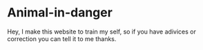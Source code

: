# Animal-in-danger
Hey, I make this website to train my self, so if you have adivices or correction you can tell it to me thanks.
